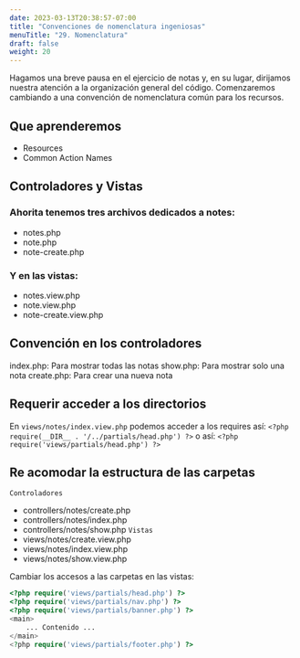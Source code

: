 ```yaml
---
date: 2023-03-13T20:38:57-07:00
title: "Convenciones de nomenclatura ingeniosas"
menuTitle: "29. Nomenclatura"
draft: false
weight: 20
---
```


Hagamos una breve pausa en el ejercicio de notas y, en su lugar, dirijamos nuestra atención a la organización general del código. Comenzaremos cambiando a una convención de nomenclatura común para los recursos.

## Que aprenderemos
- Resources
- Common Action Names

## Controladores y Vistas
### Ahorita tenemos tres archivos dedicados a notes:
- notes.php
- note.php
- note-create.php
### Y en las vistas:
- notes.view.php
- note.view.php
- note-create.view.php

## Convención en los controladores
index.php: Para mostrar todas las notas
show.php: Para mostrar solo una nota
create.php: Para crear una nueva nota

## Requerir acceder a los directorios
En `views/notes/index.view.php` podemos acceder a los requires así:
`<?php require(__DIR__ . '/../partials/head.php') ?>`
o así:
`<?php require('views/partials/head.php') ?>`

## Re acomodar la estructura de las carpetas
`Controladores`
- controllers/notes/create.php
- controllers/notes/index.php
- controllers/notes/show.php
`Vistas`
- views/notes/create.view.php
- views/notes/index.view.php
- views/notes/show.view.php

Cambiar los accesos a las carpetas en las vistas:
```php
<?php require('views/partials/head.php') ?>
<?php require('views/partials/nav.php') ?>
<?php require('views/partials/banner.php') ?>
<main>
	... Contenido ...
</main>
<?php require('views/partials/footer.php') ?>	
```

